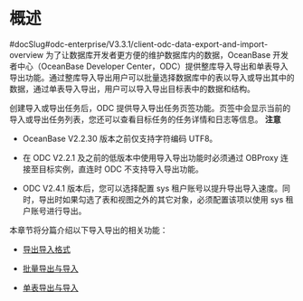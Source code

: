 概述 
=======================
#docSlug#odc-enterprise/V3.3.1/client-odc-data-export-and-import-overview
为了让数据库开发者更方便的维护数据库内的数据，OceanBase 开发者中心（OceanBase Developer Center，ODC）提供整库导入导出和单表导入导出功能。通过整库导入导出用户可以批量选择数据库中的表以导入或导出其中的数据，通过单表导入导出，用户可以导入导出目标表中的数据和结构。

创建导入或导出任务后，ODC 提供导入导出任务页签功能。页签中会显示当前的导入或导出任务列表，您还可以查看目标任务的任务详情和日志等信息。
**注意**



* OceanBase V2.2.30 版本之前仅支持字符编码 UTF8。

  

* 在 ODC V2.2.1 及之前的低版本中使用导入导出功能时必须通过 OBProxy 连接至目标实例，直连时 ODC 不支持导入导出功能。

  

* ODC V2.4.1 版本后，您可以选择配置 sys 租户账号以提升导出导入速度。同时，导出时如果勾选了表和视图之外的其它对象，必须配置该项以使用 sys 租户账号进行导出。

  




本章节将分篇介绍以下导入导出的相关功能：

* [导出导入格式](../1.client-odc-data-export-and-import/2.client-odc-export-and-import-formats.md)

  

* [批量导出与导入](../../../6.web-odc-user-guide/6.web-odc-use-tools/1.web-odc-data-export-and-import/3.web-odc-batch-export-and-import.md)

  

* [单表导出与导入](../../../6.web-odc-user-guide/6.web-odc-use-tools/1.web-odc-data-export-and-import/4.web-odc-single-table-export-and-import.md)